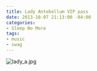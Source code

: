 ```yaml
---
title: Lady Antebellum VIP pass
date: 2013-10-07 21:13:00 -04:00
categories:
- Sleep No More
tags:
- music
- swag
---
```


![lady_a.jpg](/uploads/lady_a.jpg)